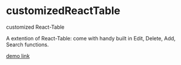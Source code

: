 # customizedReactTable
customized React-Table

A extention of React-Table:
come with handy built in Edit, Delete, Add, Search functions.

<a href="http://coolshare.com/leili/projects/ReactTable/">demo link </a>
